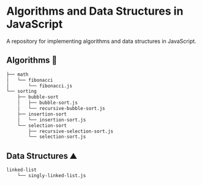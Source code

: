# Algorithms and Data Structures in JavaScript

A repository for implementing algorithms and data structures in JavaScript.

## Algorithms 🚀

```bash
├── math
│   └── fibonacci
│       └── fibonacci.js
└── sorting
    ├── bubble-sort
    │   ├── bubble-sort.js
    │   └── recursive-bubble-sort.js
    ├── insertion-sort
    │   └── insertion-sort.js
    └── selection-sort
        ├── recursive-selection-sort.js
        └── selection-sort.js
```

## Data Structures ⛰️

```bash
linked-list
    └── singly-linked-list.js
```
